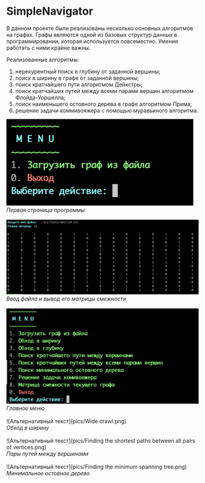 # SimpleNavigator

В данном проекте были реализованы несколько основных алгоритмов на графах. Графы являются одной из базовых структур данных в программировании, которая используется повсеместно. Умения работать с ними крайне важны.

Реализованные алгоритмы:

1. нерекурентный поиск в глубину от заданной вершины;
2. поиск в ширину в графе от заданной вершины;
3. поиск кратчайшего пути алгоритмом Дейкстры;
4. поиск кратчайших путей между всеми парами вершин алгоритмом Флойда-Уоршелла;
5. поиск наименьшего остовного дерева в графе алгоритмом Прима;
6. решение задачи коммивояжера с помощью муравьиного алгоритма.



![Альтернативный текст](pics/Begin.png)
</br>_Первая страница программы_</br></br>
![Альтернативный текст](pics/Input.png)
</br>_Ввод файла и вывод его матрицы смежности_</br></br>
![Альтернативный текст](pics/Menu.png)
</br>_Главное меню_</br></br>
![Альтернативный текст](pics/Wide crawl.png)
</br>_Обход в ширину_</br></br>
![Альтернативный текст](pics/Finding the shortest paths between all pairs of vertices.png)
</br>_Пары путей между вершинами_</br></br>
![Альтернативный текст](pics/Finding the minimum spanning tree.png)
</br>_Минимальное остовное дерево_</br></br>